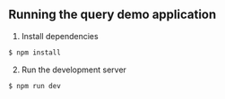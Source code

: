 ## Running the query demo application

1. Install dependencies
```bash
$ npm install
```

2. Run the development server
```bash
$ npm run dev
```
